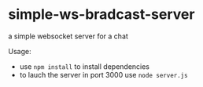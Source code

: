 simple-ws-bradcast-server
=========================

a simple websocket server for a chat

Usage:
* use ```npm install``` to install dependencies
* to lauch the server in port 3000 use ```node server.js```
